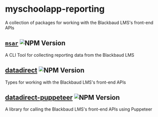 # myschoolapp-reporting

A collection of packages for working with the Blackbaud LMS's front-end APIs

## [`msar`](./packages/msar) ![NPM Version](https://img.shields.io/npm/v/msar)

A CLI Tool for collecting reporting data from the Blackbaud LMS

## [datadirect](./packages/datadirect) ![NPM Version](https://img.shields.io/npm/v/datadirect)

Types for working with the Blackbaud LMS's front-end APIs

## [datadirect-puppeteer](./packages/datadirect-puppeteer) ![NPM Version](https://img.shields.io/npm/v/datadirect-puppeteer)

A library for calling the Blackbaud LMS's front-end APIs using Puppeteer
